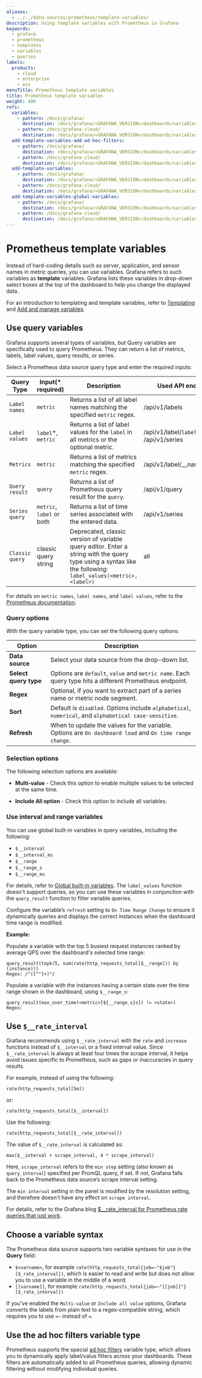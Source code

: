 ```yaml
---
aliases:
  - ../../data-sources/prometheus/template-variables/
description: Using template variables with Prometheus in Grafana
keywords:
  - grafana
  - prometheus
  - templates
  - variables
  - queries
labels:
  products:
    - cloud
    - enterprise
    - oss
menuTitle: Prometheus template variables
title: Prometheus template variables
weight: 400
refs:
  variables:
    - pattern: /docs/grafana/
      destination: /docs/grafana/<GRAFANA_VERSION>/dashboards/variables/
    - pattern: /docs/grafana-cloud/
      destination: /docs/grafana/<GRAFANA_VERSION>/dashboards/variables/
  add-template-variables-add-ad-hoc-filters:
    - pattern: /docs/grafana/
      destination: /docs/grafana/<GRAFANA_VERSION>/dashboards/variables/add-template-variables/#add-ad-hoc-filters
    - pattern: /docs/grafana-cloud/
      destination: /docs/grafana/<GRAFANA_VERSION>/dashboards/variables/add-template-variables/#add-ad-hoc-filters
  add-template-variables:
    - pattern: /docs/grafana/
      destination: /docs/grafana/<GRAFANA_VERSION>/dashboards/variables/add-template-variables/
    - pattern: /docs/grafana-cloud/
      destination: /docs/grafana/<GRAFANA_VERSION>/dashboards/variables/add-template-variables/
  add-template-variables-global-variables:
    - pattern: /docs/grafana/
      destination: /docs/grafana/<GRAFANA_VERSION>/dashboards/variables/add-template-variables/#global-variables
    - pattern: /docs/grafana-cloud/
      destination: /docs/grafana/<GRAFANA_VERSION>/dashboards/variables/add-template-variables/#global-variables
---
```


# Prometheus template variables

Instead of hard-coding details such as server, application, and sensor names in metric queries, you can use variables. Grafana refers to such variables as **template** variables.
Grafana lists these variables in drop-down select boxes at the top of the dashboard to help you change the displayed data.

For an introduction to templating and template variables, refer to [Templating](ref:variables) and [Add and manage variables](ref:add-template-variables).

## Use query variables

Grafana supports several types of variables, but Query variables are specifically used to query Prometheus. They can return a list of metrics, labels, label values, query results, or series.

Select a Prometheus data source query type and enter the required inputs:

| Query Type      | Input(\* required)        | Description                                                                                                                                                   | Used API endpoints                             |
| --------------- | ------------------------- | ------------------------------------------------------------------------------------------------------------------------------------------------------------- | ---------------------------------------------- |
| `Label names`   | `metric`                  | Returns a list of all label names matching the specified `metric` regex.                                                                                      | /api/v1/labels                                 |
| `Label values`  | `label`\*, `metric`       | Returns a list of label values for the `label` in all metrics or the optional metric.                                                                         | /api/v1/label/`label`/values or /api/v1/series |
| `Metrics`       | `metric`                  | Returns a list of metrics matching the specified `metric` regex.                                                                                              | /api/v1/label/\_\_name\_\_/values              |
| `Query result`  | `query`                   | Returns a list of Prometheus query result for the `query`.                                                                                                    | /api/v1/query                                  |
| `Series query`  | `metric`, `label` or both | Returns a list of time series associated with the entered data.                                                                                               | /api/v1/series                                 |
| `Classic query` | classic query string      | Deprecated, classic version of variable query editor. Enter a string with the query type using a syntax like the following: `label_values(<metric>, <label>)` | all                                            |

For details on `metric names`, `label names`, and `label values`, refer to the [Prometheus documentation](http://prometheus.io/docs/concepts/data_model/#metric-names-and-labels).

### Query options

With the query variable type, you can set the following query options:

| Option                | Description                                                                                             |
| --------------------- | ------------------------------------------------------------------------------------------------------- |
| **Data source**       | Select your data source from the drop-down list.                                                        |
| **Select query type** | Options are `default`, `value` and `metric name`. Each query type hits a different Prometheus endpoint. |
| **Regex**             | Optional, if you want to extract part of a series name or metric node segment.                          |
| **Sort**              | Default is `disabled`. Options include `alphabetical`, `numerical`, and `alphabetical case-sensitive`.  |
| **Refresh**           | When to update the values for the variable. Options are `On dashboard load` and `On time range change`. |

### Selection options

The following selection options are available:

- **Multi-value** - Check this option to enable multiple values to be selected at the same time.

- **Include All option** - Check this option to include all variables.

### Use interval and range variables

You can use global built-in variables in query variables, including the following:

- `$__interval`
- `$__interval_ms`
- `$__range`
- `$__range_s`
- `$__range_ms`

For details, refer to [Global built-in variables](ref:add-template-variables-global-variables).
The `label_values` function doesn't support queries, so you can use these variables in conjunction with the `query_result` function to filter variable queries.

Configure the variable’s `refresh` setting to `On Time Range Change` to ensure it dynamically queries and displays the correct instances when the dashboard time range is modified.

**Example:**

Populate a variable with the top 5 busiest request instances ranked by average QPS over the dashboard's selected time range:

```
query_result(topk(5, sum(rate(http_requests_total[$__range])) by (instance)))
Regex: /"([^"]+)"/
```

Populate a variable with the instances having a certain state over the time range shown in the dashboard, using `$__range_s`:

```
query_result(max_over_time(<metric>[${__range_s}s]) != <state>)
Regex:
```

## Use `$__rate_interval`

Grafana recommends using `$__rate_interval` with the `rate` and `increase` functions instead of `$__interval` or a fixed interval value.
Since `$__rate_interval` is always at least four times the scrape interval, it helps avoid issues specific to Prometheus, such as gaps or inaccuracies in query results.

For example, instead of using the following:

```
rate(http_requests_total[5m])
```

or:

```
rate(http_requests_total[$__interval])
```

Use the following:

```
rate(http_requests_total[$__rate_interval])
```

<!-- The value of `$__rate_interval` is defined as
*max(`$__interval` + *Scrape interval*, 4 \* *Scrape interval*)*,
where _Scrape interval_ is the "Min step" setting (also known as `query*interval`, a setting per PromQL query) if any is set.
Otherwise, Grafana uses the Prometheus data source's `scrape interval` setting. -->

The value of `$__rate_interval` is calculated as:

```
max($__interval + scrape_interval, 4 * scrape_interval)
```

Here, `scrape_interval` refers to the `min step` setting (also known as `query_interval`) specified per PromQL query, if set. If not, Grafana falls back to the Prometheus data source’s scrape interval setting.

The `min interval` setting in the panel is modified by the resolution setting, and therefore doesn't have any effect on `scrape interval`.

For details, refer to the Grafana blog [$\_\_rate_interval for Prometheus rate queries that just work](https://grafana.com/blog/2020/09/28/new-in-grafana-7.2-__rate_interval-for-prometheus-rate-queries-that-just-work/).

## Choose a variable syntax

The Prometheus data source supports two variable syntaxes for use in the **Query** field:

- `$<varname>`, for example `rate(http_requests_total{job=~"$job"}[$_rate_interval])`, which is easier to read and write but does not allow you to use a variable in the middle of a word.
- `[[varname]]`, for example `rate(http_requests_total{job=~"[[job]]"}[$_rate_interval])`

If you've enabled the `Multi-value` or `Include all value` options, Grafana converts the labels from plain text to a regex-compatible string, which requires you to use `=~` instead of `=`.
## Use the ad hoc filters variable type

Prometheus supports the special [ad hoc filters](ref:add-template-variables-add-ad-hoc-filters) variable type, which allows you to dynamically apply label/value filters across your dashboards. These filters are automatically added to all Prometheus queries, allowing dynamic filtering without modifying individual queries.
